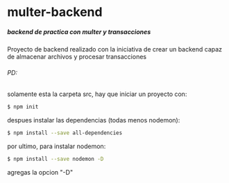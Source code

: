 # multer-backend
<h5>backend de practica con multer y transacciones</h5>

<p>Proyecto de backend realizado con la iniciativa de crear un backend capaz de almacenar archivos y procesar transacciones</p>

<h6>PD:</h6>

solamente esta la carpeta src, hay que iniciar un proyecto con:
```sh
$ npm init
```
despues instalar las dependencias (todas menos nodemon):
```sh
$ npm install --save all-dependencies
```

por ultimo, para instalar nodemon:
```sh
$ npm install --save nodemon -D
```
agregas la opcion "-D"

